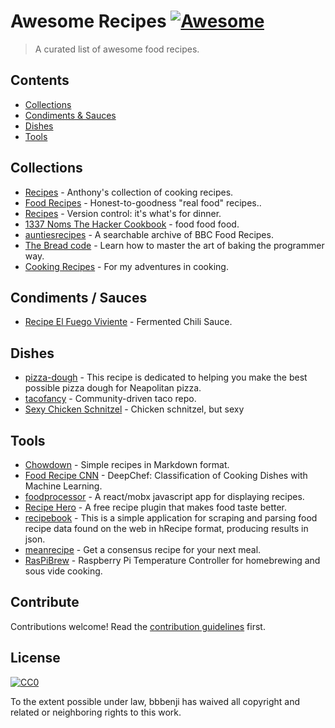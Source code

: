 # Awesome Recipes [![Awesome](https://awesome.re/badge.svg)](https://awesome.re)

> A curated list of awesome food recipes.


## Contents

- [Collections](#collections)
- [Condiments & Sauces](#condiments--sauces)
- [Dishes](#dishes)
- [Tools](#tools)


## Collections

- [Recipes](https://github.com/panozzaj/recipes) - Anthony's collection of cooking recipes.
- [Food Recipes](https://github.com/obfuscurity/food-recipes) - Honest-to-goodness "real food" recipes..
- [Recipes](https://github.com/dolph/recipes) - Version control: it's what's for dinner.
- [1337 Noms The Hacker Cookbook](https://github.com/DEAD10C5/1337-Noms-The-Hacker-Cookbook) - food food food.
- [auntiesrecipes](https://github.com/user24/auntiesrecipes) - A searchable archive of BBC Food Recipes.
- [The Bread code](https://github.com/hendricius/the-bread-code) - Learn how to master the art of baking the programmer way.
- [Cooking Recipes](https://github.com/usmanayubsh/cooking-recipes) - For my adventures in cooking.


## Condiments / Sauces

- [Recipe El Fuego Viviente](https://github.com/aweijnitz/recipe-el_fuego_viviente) - Fermented Chili Sauce.


## Dishes
- [pizza-dough](https://github.com/hendricius/pizza-dough) - This recipe is dedicated to helping you make the best possible pizza dough for Neapolitan pizza.
- [tacofancy](https://github.com/sinker/tacofancy) - Community-driven taco repo.
- [Sexy Chicken Schnitzel](https://gist.github.com/buggymcbugfix/602f34214a37d972993830c2c9526cf0) - Chicken schnitzel, but sexy


## Tools

- [Chowdown](https://github.com/clarklab/chowdown) - Simple recipes in Markdown format.
- [Food Recipe CNN](https://github.com/Murgio/Food-Recipe-CNN) - DeepChef: Classification of Cooking Dishes with Machine Learning.
- [foodprocessor](https://github.com/pearofducks/foodprocessor) - A react/mobx javascript app for displaying recipes.
- [Recipe Hero](https://github.com/bryceadams/Recipe-Hero) - A free recipe plugin that makes food taste better.
- [recipebook](https://github.com/dpapathanasiou/recipebook) - This is a simple application for scraping and parsing food recipe data found on the web in hRecipe format, producing results in json.
- [meanrecipe](https://github.com/schollz/meanrecipe) - Get a consensus recipe for your next meal.
- [RasPiBrew](https://github.com/steve71/RasPiBrew) - Raspberry Pi Temperature Controller for homebrewing and sous vide cooking.

## Contribute

Contributions welcome! Read the [contribution guidelines](contributing.md) first.


## License

[![CC0](http://mirrors.creativecommons.org/presskit/buttons/88x31/svg/cc-zero.svg)](http://creativecommons.org/publicdomain/zero/1.0)

To the extent possible under law, bbbenji has waived all copyright and related or neighboring rights to this work.
